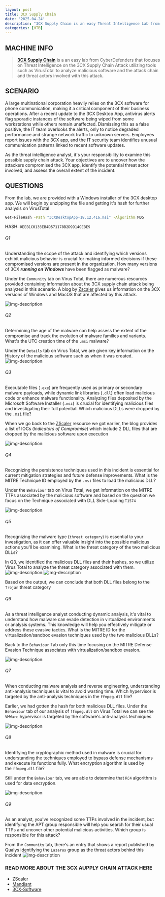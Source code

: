 ```yaml
---
layout: post
title: 3CX Supply Chain
date: '2025-04-24'
description: "3CX Supply Chain is an easy Threat Intelligence Lab from CyberDefenders"
categories: [HTB]
---
```


## MACHINE INFO

> **[3CX Supply Chain](https://cyberdefenders.org/blueteam-ctf-challenges/3cx-supply-chain/)** is a an easy lab from CyberDefenders that focuses on Threat Intelligence on the 3CX Supply Chain Attack utilizing tools such as VirusTotal to analyze malicious software and the attack chain and threat actors involved with this attack. 

## SCENARIO
A large multinational corporation heavily relies on the 3CX software for phone communication, making it a critical component of their business operations. After a recent update to the 3CX Desktop App, antivirus alerts flag sporadic instances of the software being wiped from some workstations while others remain unaffected. Dismissing this as a false positive, the IT team overlooks the alerts, only to notice degraded performance and strange network traffic to unknown servers. Employees report issues with the 3CX app, and the IT security team identifies unusual communication patterns linked to recent software updates.

As the threat intelligence analyst, it's your responsibility to examine this possible supply chain attack. Your objectives are to uncover how the attackers compromised the 3CX app, identify the potential threat actor involved, and assess the overall extent of the incident.


## QUESTIONS
From the lab, we are provided with a Windows installer of the 3CX desktop app. We will begin by unzipping the file and getting it's hash for further analysis on VirusTotal

```sh
Get-FileHash -Path "3CXDesktopApp-18.12.416.msi" -Algorithm MD5
```
HASH: `0EEB1C0133EB4D571178B2D9D14CE3E9`

###### Q1
Understanding the scope of the attack and identifying which versions exhibit malicious behavior is crucial for making informed decisions if these compromised versions are present in the organization. How many versions of 3CX ***running on Windows*** have been flagged as malware?

Under the `Community` tab on Virus Total, there are numerous resources provided containing information about the 3CX supply chain attack being analyzed in this scenario. A blog by [Zscaler](https://www.zscaler.com/blogs/security-research/3cx-supply-chain-attack-campaign) gives us information on the 3CX versions of Windows and MacOS that are affected by this attack.

![img-description](1.png)

###### Q2
Determining the age of the malware can help assess the extent of the compromise and track the evolution of malware families and variants. What's the UTC creation time of the `.msi` malware?

Under the `Details` tab on Virus Total, we are given key information on the History of the malicious software such as when it was created.
![img-description](2.png)

###### Q3
Executable files (`.exe`) are frequently used as primary or secondary malware payloads, while dynamic link libraries (`.dll`) often load malicious code or enhance malware functionality. Analyzing files deposited by the Microsoft Software Installer (`.msi`) is crucial for identifying malicious files and investigating their full potential. Which malicious DLLs were dropped by the `.msi` file?

When we go back to the [ZScaler](https://www.zscaler.com/blogs/security-research/3cx-supply-chain-attack-campaign) resource we got earlier, the blog provides a list of IOCs (*Indicators of Compromise*) which include 2 DLL files that are dropped by the malicious software upon execution

![img-description](3.png)

###### Q4
Recognizing the persistence techniques used in this incident is essential for current mitigation strategies and future defense improvements. What is the MITRE Technique ID employed by the `.msi` files to load the malicious DLL?

Under the `Behaviour` tab on Virus Total, we get information on the MITRE TTPs associated by the malicious software and based on the question we focus on the Technique associated with DLL Side-Loading `T1574`

![img-description](4.png)

###### Q5
Recognizing the malware type (`threat category`) is essential to your investigation, as it can offer valuable insight into the possible malicious actions you'll be examining. What is the threat category of the two malicious DLLs?

In Q3, we identified the malicious DLL files and their hashes, so we utilize Virus Total to analyze the threat category associated with them. 
![img-description](5.png)
![img-description](6.png)

Based on the output, we can conclude that both DLL files belong to the `Trojan` threat category

###### Q6
As a threat intelligence analyst conducting dynamic analysis, it's vital to understand how malware can evade detection in virtualized environments or analysis systems. This knowledge will help you effectively mitigate or address these evasive tactics. What is the MITRE ID for the virtualization/sandbox evasion techniques used by the two malicious DLLs?

Back to the `Behaviour` Tab only this time focusing on the MITRE Defense Evasion Technique associates with virtualization/sandbox evasion.

![img-description](7.png)

###### Q7
When conducting malware analysis and reverse engineering, understanding anti-analysis techniques is vital to avoid wasting time. Which hypervisor is targeted by the anti-analysis techniques in the `ffmpeg.dll` file?

Earlier, we had gotten the hash for both malicious DLL files. Under the `Behaviour` tab of our analysis of `ffmpeg.dll` on Virus Total we can see the `VMWare` hypervisor is targeted by the software's anti-analysis techniques.

![img-description](8.png)

###### Q8
Identifying the cryptographic method used in malware is crucial for understanding the techniques employed to bypass defense mechanisms and execute its functions fully. What encryption algorithm is used by the `ffmpeg.dll` file?

Still under the `Behaviour` tab, we are able to determine that `RC4` algorithm is used for data encryption.

![img-description](9.png)

###### Q9
As an analyst, you've recognized some TTPs involved in the incident, but identifying the APT group responsible will help you search for their usual TTPs and uncover other potential malicious activities. Which group is responsible for this attack?

From the `Community` tab, there's an entry that shows a report published by Qualys identifying the `Lazarus` group as the threat actors behind this incident
![img-description](10.png)


### READ MORE ABOUT THE 3CX AUPPLY CHAIN ATTACK HERE
- [ZScaler](https://www.virustotal.com/gui/file/59e1edf4d82fae4978e97512b0331b7eb21dd4b838b850ba46794d9c7a2c0983/detection)
- [Mandiant](https://cloud.google.com/blog/topics/threat-intelligence/3cx-software-supply-chain-compromise/)
- [3CX-Software](https://www.3cx.com/)
